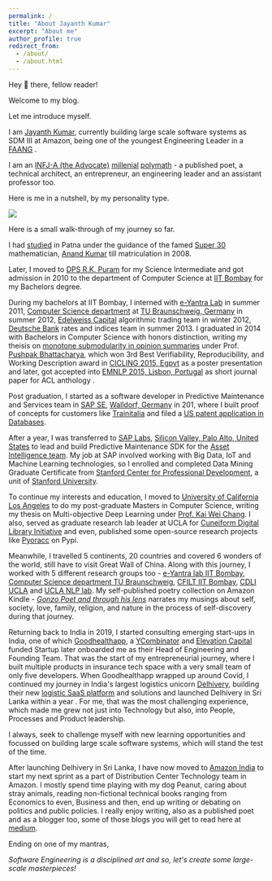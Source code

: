 ```yaml
---
permalink: /
title: "About Jayanth Kumar"
excerpt: "About me"
author_profile: true
redirect_from: 
  - /about/
  - /about.html
---
```


Hey 👋 there, fellow reader!

Welcome to my blog.

Let me introduce myself.

I am [Jayanth Kumar](https://linktr.ee/jaykmr?source=about_page------------------------------------- "https://linktr.ee/jaykmr"), currently building large scale software systems as SDM III at Amazon, being one of the youngest Engineering Leader in a [FAANG](https://www.investopedia.com/terms/f/faang-stocks.asp?source=about_page------------------------------------- "https://www.investopedia.com/terms/f/faang-stocks.asp") .

I am an [INFJ-A (the Advocate)](https://www.16personalities.com/infj-personality?source=about_page------------------------------------- "https://www.16personalities.com/infj-personality")  [millenial](https://en.wikipedia.org/wiki/Millennials?source=about_page------------------------------------- "https://en.wikipedia.org/wiki/Millennials")  [polymath](https://en.wikipedia.org/wiki/Polymath?source=about_page------------------------------------- "https://en.wikipedia.org/wiki/Polymath") - a published poet, a technical architect, an entrepreneur, an engineering leader and an assistant professor too.

Here is me in a nutshell, by my personality type.

![](https://miro.medium.com/max/474/1*k4zIurxaJJKw-asE1lnGwg.jpeg)

Here is a small walk-through of my journey so far.

I had [studied](https://www.facebook.com/story.php?story_fbid=1719220438197419&id=444413752344767&source=about_page------------------------------------- "https://www.facebook.com/story.php?story_fbid=1719220438197419&id=444413752344767") in Patna under the guidance of the famed [Super 30](https://en.wikipedia.org/wiki/Super_30_(film)?source=about_page------------------------------------- "https://en.wikipedia.org/wiki/Super_30_(film)") mathematician, [Anand Kumar](https://en.wikipedia.org/wiki/Anand_Kumar?source=about_page------------------------------------- "https://en.wikipedia.org/wiki/Anand_Kumar") till matriculation in 2008.

Later, I moved to [DPS R.K. Puram](https://en.wikipedia.org/wiki/Delhi_Public_School,_R._K._Puram?source=about_page------------------------------------- "https://en.wikipedia.org/wiki/Delhi_Public_School,_R._K._Puram") for my Science Intermediate and got admission in 2010 to the department of Computer Science at [IIT Bombay](https://en.wikipedia.org/wiki/IIT_Bombay?source=about_page------------------------------------- "https://en.wikipedia.org/wiki/IIT_Bombay") for my Bachelors degree.

During my bachelors at IIT Bombay, I interned with [e-Yantra Lab](https://new.e-yantra.org/?source=about_page------------------------------------- "https://new.e-yantra.org/") in summer 2011, [Computer Science department](https://www.tu-braunschweig.de/en/informatik?source=about_page------------------------------------- "https://www.tu-braunschweig.de/en/informatik") at [TU Braunschweig, Germany](https://en.wikipedia.org/wiki/Technical_University_of_Braunschweig?source=about_page------------------------------------- "https://en.wikipedia.org/wiki/Technical_University_of_Braunschweig") in summer 2012, [Edelweiss Capital](https://en.wikipedia.org/wiki/Edelweiss_Group?source=about_page------------------------------------- "https://en.wikipedia.org/wiki/Edelweiss_Group") algorithmic trading team in winter 2012, [Deutsche Bank](https://en.wikipedia.org/wiki/Deutsche_Bank?source=about_page------------------------------------- "https://en.wikipedia.org/wiki/Deutsche_Bank") rates and indices team in summer 2013. I graduated in 2014 with Bachelors in Computer Science with honors distinction, writing my theisis on [monotone submodularity in opinion summaries](https://aclanthology.org/D15-1017/?source=about_page------------------------------------- "https://aclanthology.org/D15-1017/") under Prof. [Pushpak Bhattacharya](https://en.wikipedia.org/wiki/Pushpak_Bhattacharyya?source=about_page------------------------------------- "https://en.wikipedia.org/wiki/Pushpak_Bhattacharyya"), which won 3rd Best Verifiability, Reproducibility, and Working Description award in [CICLING 2015, Egpyt](http://www.cicling.org/2015/?source=about_page------------------------------------- "http://www.cicling.org/2015/") as a poster presentation and later, got accepted into [EMNLP 2015, Lisbon, Portugal](https://www.emnlp2015.org/accepted-papers.html?source=about_page-------------------------------------#short "https://www.emnlp2015.org/accepted-papers.html#short") as short journal paper for ACL anthology .

Post graduation, I started as a software developer in Predictive Maintenance and Services team in [SAP SE](https://en.wikipedia.org/wiki/SAP?source=about_page------------------------------------- "https://en.wikipedia.org/wiki/SAP"), [Walldorf, Germany](https://www.sap.com/india/about/company/office-locations/germany.html?source=about_page------------------------------------- "https://www.sap.com/india/about/company/office-locations/germany.html") in 201, where I built proof of concepts for customers like [Trainitalia](https://en.wikipedia.org/wiki/Trenitalia?source=about_page------------------------------------- "https://en.wikipedia.org/wiki/Trenitalia") and filed a [US patent application in Databases](https://appft.uspto.gov/netacgi/nph-Parser?Sect1=PTO1&Sect2=HITOFF&d=PG01&p=1&u=%2Fnetahtml%2FPTO%2Fsrchnum.html&r=1&f=G&l=50&s1=%2220170039232%22.PGNR.&OS=DN%2F20170039232&RS=DN%2F20170039232&source=about_page------------------------------------- "https://appft.uspto.gov/netacgi/nph-Parser?Sect1=PTO1&Sect2=HITOFF&d=PG01&p=1&u=%2Fnetahtml%2FPTO%2Fsrchnum.html&r=1&f=G&l=50&s1=%2220170039232%22.PGNR.&OS=DN/20170039232&RS=DN/20170039232").

After a year, I was transferred to [SAP Labs](https://en.wikipedia.org/wiki/SAP?source=about_page------------------------------------- "https://en.wikipedia.org/wiki/SAP?source=about_page-------------------------------------"), [Silicon Valley, Palo Alto, United States](https://www.sap.com/india/about/company/office-locations/usa.html?source=about_page------------------------------------- "https://www.sap.com/india/about/company/office-locations/usa.html") to lead and build Predictive Maintenance SDK for the [Asset Intelligence team](https://www.sap.com/products/asset-intelligence-network.html?source=about_page------------------------------------- "https://www.sap.com/products/asset-intelligence-network.html"). My job at SAP involved working with Big Data, IoT and Machine Learning technologies, so I enrolled and completed Data Mining Graduate Certificate from [Stanford Center for Professional Development](https://scpd.stanford.edu/?source=about_page------------------------------------- "https://scpd.stanford.edu/"), a unit of [Stanford University](https://en.wikipedia.org/wiki/Stanford_University?source=about_page------------------------------------- "https://en.wikipedia.org/wiki/Stanford_University").

To continue my interests and education, I moved to [University of California Los Angeles](https://en.wikipedia.org/wiki/University_of_California,_Los_Angeles?source=about_page------------------------------------- "https://en.wikipedia.org/wiki/University_of_California,_Los_Angeles") to do my post-graduate Masters in Computer Science, writing my thesis on Multi-objective Deep Learning under [Prof. Kai Wei Chang](http://web.cs.ucla.edu/~kwchang/?source=about_page------------------------------------- "http://web.cs.ucla.edu/~kwchang/"). I also, served as graduate research lab leader at UCLA for [Cuneiform Digital Library Initiative](https://en.wikipedia.org/wiki/Cuneiform_Digital_Library_Initiative?source=about_page------------------------------------- "https://en.wikipedia.org/wiki/Cuneiform_Digital_Library_Initiative") and even, published some open-source research projects like [Pyoracc](https://pypi.org/project/pyoracc/?source=about_page------------------------------------- "https://pypi.org/project/pyoracc/") on Pypi.

Meanwhile, I travelled 5 continents, 20 countries and covered 6 wonders of the world, still have to visit Great Wall of China. Along with this journey, I worked with 5 different research groups too - [e-Yantra lab IIT Bombay](https://new.e-yantra.org/?source=about_page------------------------------------- "https://new.e-yantra.org/"), [Computer Science department TU Braunschweig](https://www.tu-braunschweig.de/en/informatik?source=about_page------------------------------------- "https://www.tu-braunschweig.de/en/informatik?source=about_page-------------------------------------"), [CFILT IIT Bombay](https://www.cfilt.iitb.ac.in/?source=about_page------------------------------------- "https://www.cfilt.iitb.ac.in/"), [CDLI UCLA](https://cdli.ucla.edu/?source=about_page------------------------------------- "https://cdli.ucla.edu/") and [UCLA NLP lab](http://web.cs.ucla.edu/~kwchang/members/?source=about_page------------------------------------- "http://web.cs.ucla.edu/~kwchang/members/"). My self-published poetry collection on Amazon Kindle - [*Gonzo Poet and through his lens*](https://www.amazon.in/dp/B07M6CWQJJ?source=about_page------------------------------------- "https://www.amazon.in/dp/B07M6CWQJJ") narrates my musings about self, society, love, family, religion, and nature in the process of self-discovery during that journey.

Returning back to India in 2019, I started consulting emerging start-ups in India, one of which [Goodhealthapp](https://www.crunchbase.com/organization/goodhealth-dde4?source=about_page------------------------------------- "https://www.crunchbase.com/organization/goodhealth-dde4"), a [YCombinator](https://en.wikipedia.org/wiki/Y_Combinator?source=about_page------------------------------------- "https://en.wikipedia.org/wiki/Y_Combinator") and [Elevation Capital](https://www.crunchbase.com/organization/elevation-capital-6e8a?source=about_page------------------------------------- "https://www.crunchbase.com/organization/elevation-capital-6e8a") funded Startup later onboarded me as their Head of Engineering and Founding Team. That was the start of my entrepreneurial journey, where I built multiple products in insurance tech space with a very small team of only five developers. When Goodhealthapp wrapped up around Covid, I continued my journey in India's largest logistics unicorn [Delhivery](https://en.wikipedia.org/wiki/Delhivery?source=about_page------------------------------------- "https://en.wikipedia.org/wiki/Delhivery"), building their new [logistic SaaS platform](https://core-os-platform.readme.io/?source=about_page------------------------------------- "https://core-os-platform.readme.io/") and solutions and launched Delhivery in Sri Lanka within a year . For me, that was the most challenging experience, which made me grew not just into Technology but also, into People, Processes and Product leadership.

I always, seek to challenge myself with new learning opportunities and focussed on building large scale software systems, which will stand the test of the time.

After launching Delhivery in Sri Lanka, I have now moved to [Amazon India](https://en.wikipedia.org/wiki/Amazon_(company)?source=about_page------------------------------------- "https://en.wikipedia.org/wiki/Amazon_(company)") to start my next sprint as a part of Distribution Center Technology team in Amazon. I mostly spend time playing with my dog Peanut, caring about stray animals, reading non-fictional technical books ranging from Economics to even, Business and then, end up writing or debating on politics and public policies. I really enjoy writing, also as a published poet and as a blogger too, some of those blogs you will get to read here at [medium](/?source=about_page------------------------------------- "https://jaykmr.medium.com/").

Ending on one of my mantras,

*Software Engineering is a disciplined art and so, let's create some large-scale masterpieces!*

